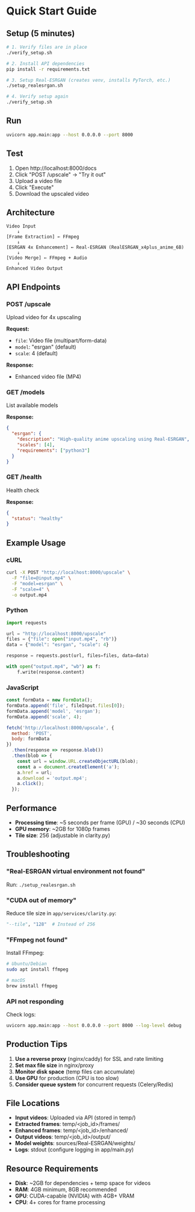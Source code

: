 # Quick Start Guide

## Setup (5 minutes)

```bash
# 1. Verify files are in place
./verify_setup.sh

# 2. Install API dependencies
pip install -r requirements.txt

# 3. Setup Real-ESRGAN (creates venv, installs PyTorch, etc.)
./setup_realesrgan.sh

# 4. Verify setup again
./verify_setup.sh
```

## Run

```bash
uvicorn app.main:app --host 0.0.0.0 --port 8000
```

## Test

1. Open http://localhost:8000/docs
2. Click "POST /upscale" → "Try it out"
3. Upload a video file
4. Click "Execute"
5. Download the upscaled video

## Architecture

```
Video Input
    ↓
[Frame Extraction] ← FFmpeg
    ↓
[ESRGAN 4x Enhancement] ← Real-ESRGAN (RealESRGAN_x4plus_anime_6B)
    ↓
[Video Merge] ← FFmpeg + Audio
    ↓
Enhanced Video Output
```

## API Endpoints

### POST /upscale
Upload video for 4x upscaling

**Request:**
- `file`: Video file (multipart/form-data)
- `model`: "esrgan" (default)
- `scale`: 4 (default)

**Response:**
- Enhanced video file (MP4)

### GET /models
List available models

**Response:**
```json
{
  "esrgan": {
    "description": "High-quality anime upscaling using Real-ESRGAN",
    "scales": [4],
    "requirements": ["python3"]
  }
}
```

### GET /health
Health check

**Response:**
```json
{
  "status": "healthy"
}
```

## Example Usage

### cURL

```bash
curl -X POST "http://localhost:8000/upscale" \
  -F "file=@input.mp4" \
  -F "model=esrgan" \
  -F "scale=4" \
  -o output.mp4
```

### Python

```python
import requests

url = "http://localhost:8000/upscale"
files = {"file": open("input.mp4", "rb")}
data = {"model": "esrgan", "scale": 4}

response = requests.post(url, files=files, data=data)

with open("output.mp4", "wb") as f:
    f.write(response.content)
```

### JavaScript

```javascript
const formData = new FormData();
formData.append('file', fileInput.files[0]);
formData.append('model', 'esrgan');
formData.append('scale', 4);

fetch('http://localhost:8000/upscale', {
  method: 'POST',
  body: formData
})
  .then(response => response.blob())
  .then(blob => {
    const url = window.URL.createObjectURL(blob);
    const a = document.createElement('a');
    a.href = url;
    a.download = 'output.mp4';
    a.click();
  });
```

## Performance

- **Processing time**: ~5 seconds per frame (GPU) / ~30 seconds (CPU)
- **GPU memory**: ~2GB for 1080p frames
- **Tile size**: 256 (adjustable in clarity.py)

## Troubleshooting

### "Real-ESRGAN virtual environment not found"
Run: `./setup_realesrgan.sh`

### "CUDA out of memory"
Reduce tile size in `app/services/clarity.py`:
```python
"--tile", "128"  # Instead of 256
```

### "FFmpeg not found"
Install FFmpeg:
```bash
# Ubuntu/Debian
sudo apt install ffmpeg

# macOS
brew install ffmpeg
```

### API not responding
Check logs:
```bash
uvicorn app.main:app --host 0.0.0.0 --port 8000 --log-level debug
```

## Production Tips

1. **Use a reverse proxy** (nginx/caddy) for SSL and rate limiting
2. **Set max file size** in nginx/proxy
3. **Monitor disk space** (temp files can accumulate)
4. **Use GPU** for production (CPU is too slow)
5. **Consider queue system** for concurrent requests (Celery/Redis)

## File Locations

- **Input videos**: Uploaded via API (stored in temp/)
- **Extracted frames**: temp/<job_id>/frames/
- **Enhanced frames**: temp/<job_id>/enhanced/
- **Output videos**: temp/<job_id>/output/
- **Model weights**: sources/Real-ESRGAN/weights/
- **Logs**: stdout (configure logging in app/main.py)

## Resource Requirements

- **Disk**: ~2GB for dependencies + temp space for videos
- **RAM**: 4GB minimum, 8GB recommended
- **GPU**: CUDA-capable (NVIDIA) with 4GB+ VRAM
- **CPU**: 4+ cores for frame processing

